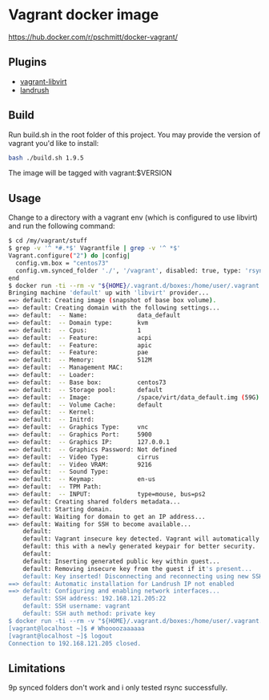 # Vagrant docker image

https://hub.docker.com/r/pschmitt/docker-vagrant/

## Plugins

- [vagrant-libvirt](https://github.com/vagrant-libvirt/vagrant-libvirt)
- [landrush](https://github.com/vagrant-landrush/landrush)

## Build

Run build.sh in the root folder of this project. You may provide the version of vagrant you'd like
to install:

```bash
bash ./build.sh 1.9.5
```

The image will be tagged with vagrant:$VERSION

## Usage

Change to a directory with a vagrant env (which is configured to use libvirt) and run the following
command:

```bash
$ cd /my/vagrant/stuff
$ grep -v '^ *#.*$' Vagrantfile | grep -v '^ *$'
Vagrant.configure("2") do |config|
  config.vm.box = "centos73"
  config.vm.synced_folder './', '/vagrant', disabled: true, type: 'rsync'
end
$ docker run -ti --rm -v "${HOME}/.vagrant.d/boxes:/home/user/.vagrant.d/boxes" -v /var/run/libvirt/libvirt-sock:/var/run/libvirt/libvirt-sock -v $(pwd):/data  --name vagrant --net=host vagrant:1.9.5 up
Bringing machine 'default' up with 'libvirt' provider...
==> default: Creating image (snapshot of base box volume).
==> default: Creating domain with the following settings...
==> default:  -- Name:              data_default
==> default:  -- Domain type:       kvm
==> default:  -- Cpus:              1
==> default:  -- Feature:           acpi
==> default:  -- Feature:           apic
==> default:  -- Feature:           pae
==> default:  -- Memory:            512M
==> default:  -- Management MAC:
==> default:  -- Loader:
==> default:  -- Base box:          centos73
==> default:  -- Storage pool:      default
==> default:  -- Image:             /space/virt/data_default.img (59G)
==> default:  -- Volume Cache:      default
==> default:  -- Kernel:
==> default:  -- Initrd:
==> default:  -- Graphics Type:     vnc
==> default:  -- Graphics Port:     5900
==> default:  -- Graphics IP:       127.0.0.1
==> default:  -- Graphics Password: Not defined
==> default:  -- Video Type:        cirrus
==> default:  -- Video VRAM:        9216
==> default:  -- Sound Type:
==> default:  -- Keymap:            en-us
==> default:  -- TPM Path:
==> default:  -- INPUT:             type=mouse, bus=ps2
==> default: Creating shared folders metadata...
==> default: Starting domain.
==> default: Waiting for domain to get an IP address...
==> default: Waiting for SSH to become available...
    default:
    default: Vagrant insecure key detected. Vagrant will automatically replace
    default: this with a newly generated keypair for better security.
    default:
    default: Inserting generated public key within guest...
    default: Removing insecure key from the guest if it's present...
    default: Key inserted! Disconnecting and reconnecting using new SSH key...
==> default: Automatic installation for Landrush IP not enabled
==> default: Configuring and enabling network interfaces...
    default: SSH address: 192.168.121.205:22
    default: SSH username: vagrant
    default: SSH auth method: private key
$ docker run -ti --rm -v "${HOME}/.vagrant.d/boxes:/home/user/.vagrant.d/boxes" -v /var/run/libvirt/libvirt-sock:/var/run/libvirt/libvirt-sock -v $(pwd):/data  --name vagrant --net=host vagrant:1.9.5 ssh
[vagrant@localhost ~]$ # Whoooozaaaaaa
[vagrant@localhost ~]$ logout
Connection to 192.168.121.205 closed.
```

## Limitations

9p synced folders don't work and i only tested rsync successfully.
